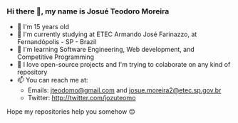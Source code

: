 ### Hi there 👋, my name is Josué Teodoro Moreira

- 🎂 I'm 15 years old
- 🔭 I'm currently studying at ETEC Armando José Farinazzo, at Fernandópolis - SP - Brazil
- 🌱 I'm learning Software Engineering, Web development, and Competitive Programming
- 👯 I love open-source projects and I'm trying to colaborate on any kind of repository
- 📫 You can reach me at:
    * Emails: jteodomo@gmail.com and josue.moreira2@etec.sp.gov.br
    * Twitter: http://twitter.com/jozuteomo
    
Hope my repositories help you somehow 😊
